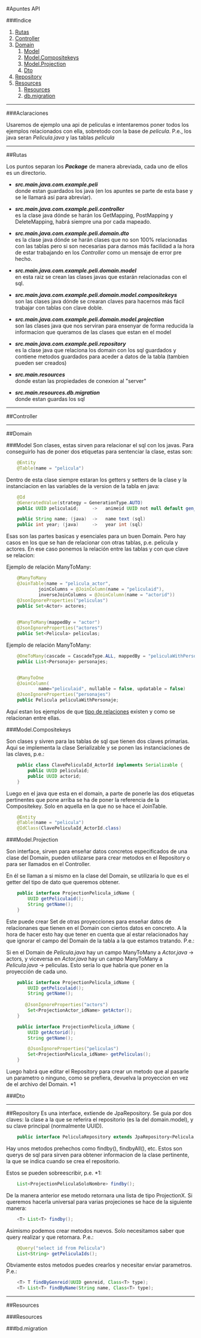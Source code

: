 #Apuntes API

###Indice
1. [Rutas](#id1)
2. [Controller](#id2)
3. [Domain](#id3)
   1. [Model](#id31)
   2. [Model.Compositekeys](#id32)
   3. [Model.Projection](#id33)
   4. [Dto](#id34)
4. [Repository](#id4)
5. [Resources](#id5)
   1. [Resources](#id51)
   2. [db.migration](#id52)

---

###Aclaraciones

Usaremos de ejemplo una api de peliculas e intentaremos poner todos
los ejemplos relacionados con ella, sobretodo con la base de _pelicula_.
P.e., los java seran _Pelicula.java_ y las tablas _pelicula_

---

<a id='id1'></a>
##Rutas

Los puntos separan los ___Package___ de manera abreviada, cada uno
de ellos es un directorio.

- ___src.main.java.com.example.peli___ <br>
  donde estan guardados los java (en los apuntes se parte de esta
  base y se le llamará así para abreviar).


- ___src.main.java.com.example.peli.controller___ <br>
  es la clase java dónde se harán los GetMapping, PostMapping y
  DeleteMapping, habrá siempre una por cada mapeado.


- ___src.main.java.com.example.peli.domain.dto___ <br>
  es la clase java dónde se harán clases que no son 100% relacionadas
  con las tablas pero si son necesarias para darnos más facilidad a
  la hora de estar trabajando en los _Controller_ como un mensaje de
  error pre hecho.


- ___src.main.java.com.example.peli.domain.model___ <br>
  en esta raiz se  crean las clases javas que estarán relacionadas
  con el sql.


- ___src.main.java.com.example.peli.domain.model.compositekeys___ <br>
  son las clases java dónde se crearan claves para hacernos más fácil
  trabajar con tablas con clave doble.


- ___src.main.java.com.example.peli.domain.model.projection___ <br>
  son las clases java que nos serviran para ensenyar de forma reducida
  la informacion que queramos de las clases que estan en el model


- ___src.main.java.com.example.peli.repository___ <br>
  es la clase java que relaciona los domain con los sql guardados y
  contiene metodos guardados para aceder a datos de la tabla (tambien
  pueden ser creados)


- ___src.main.resources___ <br>
  donde estan las propiedades de conexion al "server"


- ___src.main.resources.db.migration___ <br>
  donde estan guardas los sql

---

<a id='id2'></a>
##Controller

---

<a id='id3'></a>
##Domain

<a id='id31'></a>
###Model
Son clases, estas sirven para relacionar el sql con los javas. Para
conseguirlo has de poner dos etiquetas para sentenciar la clase, estas
son:

```java
    @Entity
    @Table(name = "pelicula")
```

Dentro de esta clase siempre estaran los getters y setters de la clase y
la instanciacion en las variables de la version de la tabla en java:

```java
    @Id
    @GeneratedValue(strategy = GenerationType.AUTO)
    public UUID peliculaid;     ->   animeid UUID not null default gen_random_uuid() (sql)

    public String name; (java)  ->   name text (sql)
    public int year; (java)     ->   year int (sql)
```

Esas son las partes basicas y esenciales para un buen Domain. Pero hay casos
en los que se han de relacionar con otras tablas, p.e. pelicula y actores.
En ese caso ponemos la relación entre las tablas y con que clave se relacion:

Ejemplo de relación ManyToMany:
```java
    @ManyToMany
    @JoinTable(name = "pelicula_actor",
            joinColumns = @JoinColumn(name = "peliculaid"),
            inverseJoinColumns = @JoinColumn(name = "actorid"))
    @JsonIgnoreProperties("peliculas")
    public Set<Actor> actores;

    
    @ManyToMany(mappedBy = "actor")
    @JsonIgnoreProperties("actores")
    public Set<Pelicula> peliculas;
```

Ejemplo de relación ManyToMany:
```java
    @OneToMany(cascade = CascadeType.ALL, mappedBy = "peliculaWithPersonaje")
    public List<Personaje> personajes;


    @ManyToOne
    @JoinColumn(
            name="peliculaid", nullable = false, updatable = false)
    @JsonIgnoreProperties("personajes")
    public Pelicula peliculaWithPersonaje;
```

Aquí estan los ejemplos de que [tipo de relaciones](https://www.tutorialspoint.com/es/jpa/jpa_entity_relationships.htm)
existen y como se relacionan entre ellas.

<a id='id32'></a>
###Model.Compositekeys

Son clases y sivren para las tablas de sql que tienen dos claves 
primarias. Aqui se implementa la clase Serializable y se ponen 
las instanciaciones de las claves, p.e.:

```java
    public class ClavePeliculaId_ActorId implements Serializable {
        public UUID peliculaid;
        public UUID actorid;
    }
```

Luego en el java que esta en el domain, a parte de ponerle las 
dos etiquetas pertinentes que pone arriba se ha de poner la 
referencia de la Compositekey. Solo en aquella en la que no se hace 
el JoinTable.

```java
    @Entity
    @Table(name = "pelicula")
    @IdClass(ClavePeliculaId_ActorId.class)
```

<a id='id33'></a>
###Model.Projection

Son interface, sirven para enseñar datos concretos especificados de una 
clase del Domain, pueden utilizarse para crear metodos en el Repository
o para ser llamados en el Controller.

En él se llaman a si mismo en la clase del Domain, se utilizaria lo que 
es el getter del tipo de dato que queremos obtener.

```java
    public interface ProjectionPelicula_idName {
        UUID getPeliculaid();
        String getName();
    }
```

Este puede crear Set de otras proyecciones para enseñar datos de 
relacionanes que tienen en el Domain con ciertos datos en concreto. 
A la hora de hacer esto hay que tener en cuenta que al estar 
relacionados hay que ignorar el campo del Domain de la tabla a la que 
estamos tratando. P.e.:

Si en el Domain de _Pelicula.java_ hay un campo ManyToMany a _Actor.java_ 
-> actors, y viceversa en _Actor.java_ hay un campo ManyToMany a 
_Pelicula.java_ -> peliculas. Esto sería lo que habria que poner en la
proyección de cada uno.

```java
    public interface ProjectionPelicula_idName {
        UUID getPeliculaid();
        String getName();
        
       @JsonIgnoreProperties("actors")
        Set<ProjectionActor_idName> getActor();
    }
```

```java
    public interface ProjectionPelicula_idName {
        UUID getActorid();
        String getName();

        @JsonIgnoreProperties("peliculas")
        Set<ProjectionPelicula_idName> getPeliculas();
    }
```

Luego habrá que editar el Repository para crear un metodo que al pasarle
un parametro o ninguno, como se prefiera, devuelva la proyeccion en vez 
de el archivo del Domain. *1

<a id='id34'></a>
###Dto

---

<a id='id4'></a>
##Repository
Es una interface, extiende de JpaRepository. Se guia por dos claves:
la clase a la que se referira el repositorio (es la del domain.model),
y su clave principal (normalmente UUID).

```java
    public interface PeliculaRepository extends JpaRepository<Pelicula, UUID>{}
```

Hay unos metodos prehechos como findby(), findbyAll(), etc. Estos
son querys de sql para sirven para obtener informacion de la clase
pertinente, la que se indica cuando se crea el repositorio.

Estos se pueden sobreescribir, p.e. *1:

```java
    List<ProjectionPeliculaSoloNombre> findby();
```

De la manera anterior ese metodo retornara una lista de tipo ProjectionX.
Si queremos hacerla universal para varias projeciones se hace de la
siguiente manera:

```java
    <T> List<T> findby();
```

Asimismo podemos crear metodos nuevos. Solo necesitamos saber que query
realizar y que retornara. P.e.:

```java
    @Query("select id from Pelicula")
    List<String> getPeliculaIds();
```

Obviamente estos metodos puedes crearlos y necesitar enviar parametros.
P.e.:

```java
    <T> T findByGenreid(UUID genreid, Class<T> type);
    <T> List<T> findByName(String name, Class<T> type);
```


---

<a id='id5'></a>
##Resources

<a id='id51'></a>
###Resources

<a id='id52'></a>
###bd.migration